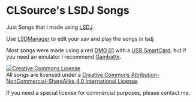 CLSource's LSDJ Songs
==========

Just Songs that I made using [LSDJ](http://littlesounddj.com/).

Use [LSDManager](https://code.google.com/p/lsdmanager/) to edit your sav and play the songs in lsdj.

Most songs were made using a red [DMG 01](http://es.wikipedia.org/wiki/Game_Boy) with a [USB SmartCard](http://store.kitsch-bent.com/product/usb-64m-smart-card), but if you need an emulator I recommend [Gambatte](https://github.com/sinamas/gambatte).


<a rel="license" href="http://creativecommons.org/licenses/by-nc-sa/4.0/deed.en_US"><img alt="Creative Commons License" style="border-width:0" src="http://i.creativecommons.org/l/by-nc-sa/4.0/80x15.png" /></a><br />All songs are licensed under a <a rel="license" href="http://creativecommons.org/licenses/by-nc-sa/4.0/deed.en_US">Creative Commons Attribution-NonCommercial-ShareAlike 4.0 International License</a>. 

If you need a special license for commercial purposes, please contact me.

